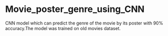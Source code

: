 # Movie_poster_genre_using_CNN
CNN model which can predict the genre of the movie by its poster with 90% accuracy.The model was trained on old movies dataset.
